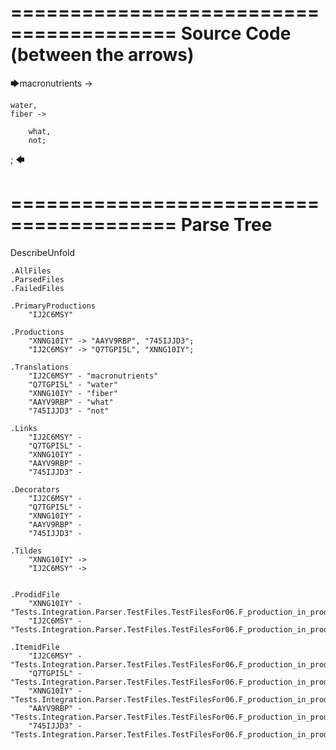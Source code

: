 ========================================
Source Code (between the arrows)
========================================

🡆macronutrients ->

    water,
	fiber ->

        what,
        not;
;
🡄

========================================
Parse Tree
========================================
DescribeUnfold

    .AllFiles
    .ParsedFiles
    .FailedFiles

    .PrimaryProductions
        "IJ2C6MSY" 

    .Productions
        "XNNG10IY" -> "AAYV9RBP", "745IJJD3";
        "IJ2C6MSY" -> "Q7TGPI5L", "XNNG10IY";

    .Translations
        "IJ2C6MSY" - "macronutrients"
        "Q7TGPI5L" - "water"
        "XNNG10IY" - "fiber"
        "AAYV9RBP" - "what"
        "745IJJD3" - "not"

    .Links
        "IJ2C6MSY" - 
        "Q7TGPI5L" - 
        "XNNG10IY" - 
        "AAYV9RBP" - 
        "745IJJD3" - 

    .Decorators
        "IJ2C6MSY" - 
        "Q7TGPI5L" - 
        "XNNG10IY" - 
        "AAYV9RBP" - 
        "745IJJD3" - 

    .Tildes
        "XNNG10IY" -> 
        "IJ2C6MSY" -> 


    .ProdidFile
        "XNNG10IY" - "Tests.Integration.Parser.TestFiles.TestFilesFor06.F_production_in_production2.ds"
        "IJ2C6MSY" - "Tests.Integration.Parser.TestFiles.TestFilesFor06.F_production_in_production2.ds"

    .ItemidFile
        "IJ2C6MSY" - "Tests.Integration.Parser.TestFiles.TestFilesFor06.F_production_in_production2.ds"
        "Q7TGPI5L" - "Tests.Integration.Parser.TestFiles.TestFilesFor06.F_production_in_production2.ds"
        "XNNG10IY" - "Tests.Integration.Parser.TestFiles.TestFilesFor06.F_production_in_production2.ds"
        "AAYV9RBP" - "Tests.Integration.Parser.TestFiles.TestFilesFor06.F_production_in_production2.ds"
        "745IJJD3" - "Tests.Integration.Parser.TestFiles.TestFilesFor06.F_production_in_production2.ds"


